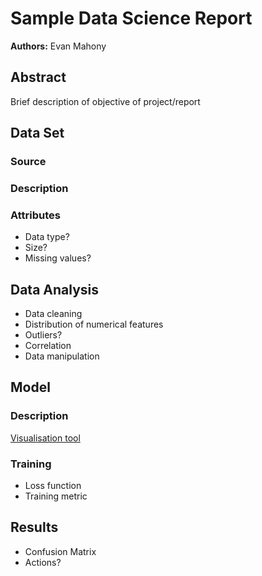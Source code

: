 # Sample Data Science Report

**Authors:** Evan Mahony

## Abstract

Brief description of objective of project/report

## Data Set

### Source

### Description

### Attributes

- Data type?
- Size?
- Missing values?

## Data Analysis

- Data cleaning
- Distribution of numerical features
- Outliers?
- Correlation
- Data manipulation

## Model

### Description

[Visualisation tool](http://alexlenail.me/NN-SVG/index.html)

### Training

- Loss function
- Training metric

## Results

- Confusion Matrix
- Actions?

